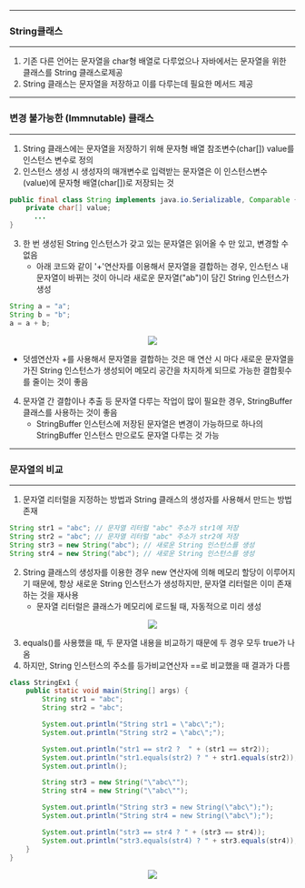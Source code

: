 -----
### String클래스
-----
1. 기존 다른 언어는 문자열을 char형 배열로 다루었으나 자바에서는 문자열을 위한 클래스를 String 클래스로제공
2. String 클래스는 문자열을 저장하고 이를 다루는데 필요한 메서드 제공

-----
### 변경 불가능한 (Immnutable) 클래스
-----
1. String 클래스에는 문자열을 저장하기 위해 문자형 배열 참조변수(char[]) value를 인스턴스 변수로 정의
2. 인스턴스 생성 시 생성자의 매개변수로 입력받는 문자열은 이 인스턴스변수 (value)에 문자형 배열(char[])로 저장되는 것
```java
public final class String implements java.io.Serializable, Comparable {
    private char[] value;
      ...
}
```

3. 한 번 생성된 String 인스턴스가 갖고 있는 문자열은 읽어올 수 만 있고, 변경할 수 없음
   - 아래 코드와 같이 '+'연산자를 이용해서 문자열을 결합하는 경우, 인스턴스 내 문자열이 바뀌는 것이 아니라 새로운 문자열("ab")이 담긴 String 인스턴스가 생성
```java
String a = "a";
String b = "b";
a = a + b;
```
<div align="center">
<img src="https://github.com/sooyounghan/Java/assets/34672301/6eda0e41-1620-49a5-94f2-3d7e3abd1539">
</div>

  - 덧셈연산자 +를 사용해서 문자열을 결합하는 것은 매 연산 시 마다 새로운 문자열을 가진 String 인스턴스가 생성되어 메모리 공간을 차지하게 되므로 가능한 결합횟수를 줄이는 것이 좋음

4. 문자열 간 결합이나 추출 등 문자열 다루는 작업이 많이 필요한 경우, StringBuffer 클래스를 사용하는 것이 좋음
   - StringBuffer 인스턴스에 저장된 문자열은 변경이 가능하므로 하나의 StringBuffer 인스턴스 만으로도 문자열 다루는 것 가능

-----
### 문자열의 비교
-----
1. 문자열 리터럴을 지정하는 방법과 String 클래스의 생성자를 사용해서 만드는 방법 존재
```java
String str1 = "abc"; // 문자열 리터럴 "abc" 주소가 str1에 저장
String str2 = "abc"; // 문자열 리터럴 "abc" 주소가 str2에 저장
String str3 = new String("abc"); // 새로운 String 인스턴스를 생성
String str4 = new String("abc"); // 새로운 String 인스턴스를 생성
```

2. String 클래스의 생성자를 이용한 경우 new 연산자에 의해 메모리 할당이 이루어지기 때문에, 항상 새로운 String 인스턴스가 생성하지만, 문자열 리터럴은 이미 존재하는 것을 재사용
   - 문자열 리터럴은 클래스가 메모리에 로드될 때, 자동적으로 미리 생성
<div align="center">
<img src="https://github.com/sooyounghan/Java/assets/34672301/94c73a01-ed01-4461-822b-dd8a0b67c4d0">
</div>

3. equals()를 사용했을 때, 두 문자열 내용을 비교하기 때문에 두 경우 모두 true가 나옴
4. 하지만, String 인스턴스의 주소를 등가비교연산자 ==로 비교했을 때 결과가 다름
```java
class StringEx1 {
	public static void main(String[] args) {
		String str1 = "abc";
		String str2 = "abc";

		System.out.println("String str1 = \"abc\";");
		System.out.println("String str2 = \"abc\";");

		System.out.println("str1 == str2 ?  " + (str1 == str2));
		System.out.println("str1.equals(str2) ? " + str1.equals(str2));
		System.out.println();

		String str3 = new String("\"abc\"");
		String str4 = new String("\"abc\"");

		System.out.println("String str3 = new String(\"abc\");");
		System.out.println("String str4 = new String(\"abc\");");

		System.out.println("str3 == str4 ? " + (str3 == str4));
		System.out.println("str3.equals(str4) ? " + str3.equals(str4));
	}
}
```
<div align="center">
<img src="https://github.com/sooyounghan/Java/assets/34672301/54617285-4ff9-4505-a327-8c7dfca41108">
</div>

